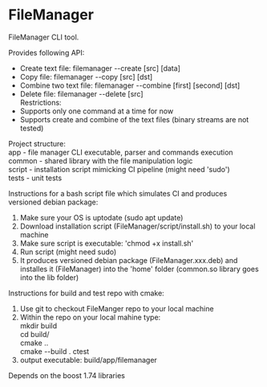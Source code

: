# FileManager
FileManager CLI tool. 

Provides following API:
- Create text file: filemanager --create [src] [data]
- Copy file: filemanager --copy [src] [dst]
- Combine two text file: filemanager --combine [first] [second] [dst]
- Delete file: filemanager --delete [src]  
Restrictions:  
- Supports only one command at a time for now
- Supports create and combine of the text files (binary streams are not tested)  

Project structure:  
app - file manager CLI executable, parser and commands execution  
common - shared library with the file manipulation logic  
script - installation script mimicking CI pipeline  (might need 'sudo')  
tests - unit tests  


Instructions for a bash script file which simulates CI and produces versioned debian package:  
1) Make sure your OS is uptodate (sudo apt update)  
2) Download installation script (FileManager/script/install.sh) to your local machine  
3) Make sure script is executable: 'chmod +x install.sh'  
4) Run script (might need sudo)  
5) It produces versioned debian package (FileManager.xxx.deb) and installes it (FileManager) into the 'home' folder (common.so library goes into the lib folder)


Instructions for build and test repo with cmake:  
1) Use git to checkout FileManger repo to your local machine  
2) Within the repo on your local mahine type:  
mkdir build  
cd build/  
cmake ..  
cmake --build .
ctest  
3) output executable: build/app/filemanager  

Depends on the boost 1.74 libraries

